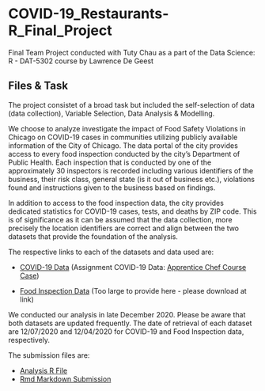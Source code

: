 # COVID-19_Restaurants-R_Final_Project
Final Team Project conducted with Tuty Chau as a part of the Data Science: R - DAT-5302 course by Lawrence De Geest 

## Files & Task
The project consistet of a broad task but included the self-selection of data (data collection), Variable Selection, Data Analysis & Modelling. 

We choose to analyze investigate the impact of Food Safety Violations in Chicago on COVID-19 cases in communities utilizing publicly available information of the City of Chicago. 
The data portal of the city provides access to every food inspection conducted by the city’s Department of Public Health. Each inspection that is conducted by one of the approximately 30 inspectors is recorded including various identifiers of the business, their risk class, general state (is it out of business etc.), violations found and instructions given to the business based on findings. 

In addition to access to the food inspection data, the city provides dedicated statistics for COVID-19 cases, tests, and deaths by ZIP code. This is of significance as it can be assumed that the data collection, more precisely the location identifiers are correct and align between the two datasets that provide the foundation of the analysis. 

The respective links to each of the datasets and data used are:

* [COVID-19 Data](https://data.cityofchicago.org/Health-Human-Services/COVID-19-Cases-Tests-and-Deaths-by-ZIP-Code/yhhz-zm2v) (Assignment COVID-19 Data: [Apprentice Chef Course Case](https://github.com/maxlembke/COVID-19_Restaurants-R_Final_Project/blob/main/COVID-19_Cases__Tests__and_Deaths_by_ZIP_Code.csv))

* [Food Inspection Data](https://data.cityofchicago.org/Health-Human-Services/Food-Inspections/4ijn-s7e5/data) (Too large to provide here - please download at link) 

We conducted our analysis in late December 2020. Please be aware that both datasets are updated frequently. The date of retrieval of each dataset are 12/07/2020 and 12/04/2020 for COVID-19 and Food Inspection data, respectively.

The submission files are: 

* [Analysis R File](https://github.com/maxlembke/COVID-19_Restaurants-R_Final_Project/blob/main/Team1_Final_Project_R.R)
* [Rmd Markdown Submission](https://github.com/maxlembke/COVID-19_Restaurants-R_Final_Project/blob/main/Team1_Final_Project_v2.1.rmd)
